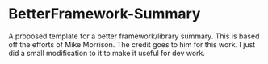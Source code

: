 # BetterFramework-Summary
A proposed template for a better framework/library summary. This is based off the efforts of Mike Morrison. The credit goes to him for this work. I just did a small modification to it to make it useful for dev work.
